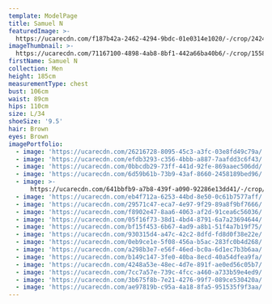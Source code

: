 ```yaml
---
template: ModelPage
title: Samuel N
featuredImage: >-
  https://ucarecdn.com/f187b42a-2462-4294-9bdc-01e0314e1020/-/crop/2424x1356/0,0/-/preview/
imageThumbnail: >-
  https://ucarecdn.com/71167100-4898-4ab8-8bf1-442a66ba40b6/-/crop/1558x2353/75,0/-/preview/
firstName: Samuel N
collection: Men
height: 185cm
measurementType: chest
bust: 106cm
waist: 89cm
hips: 110cm
size: L/34
shoeSize: '9.5'
hair: Brown
eyes: Brown
imagePortfolio:
  - image: 'https://ucarecdn.com/26216728-8095-45c3-a3fc-03e8fd49c79a/'
  - image: 'https://ucarecdn.com/efdb3293-c356-4bbb-a887-7aafdd3c6f43/'
  - image: 'https://ucarecdn.com/0bbcdb29-73ff-441d-92fe-869aaec506dd/'
  - image: 'https://ucarecdn.com/6d59b61b-73b9-43af-8660-2458189bed96/'
  - image: >-
      https://ucarecdn.com/641bbfb9-a7b8-439f-a090-92286e13dd41/-/crop/1827x1632/301,0/-/preview/
  - image: 'https://ucarecdn.com/eb4f712a-6253-44bd-8e50-0c61b7577aff/'
  - image: 'https://ucarecdn.com/29571c47-eca7-4e97-9f29-89a8f9bf7666/'
  - image: 'https://ucarecdn.com/f8902e47-8aa6-4063-af2d-91cea6c56036/'
  - image: 'https://ucarecdn.com/05f16f73-38d1-4bd4-8791-6a7a23694644/'
  - image: 'https://ucarecdn.com/bf15f453-6b67-4ad9-a8b1-51f4a7b19f75/'
  - image: 'https://ucarecdn.com/930315d4-a47c-42c2-8dfd-fd8d0f38e22e/'
  - image: 'https://ucarecdn.com/0eb9ce1e-5f08-456a-b5ac-283fc0b4d268/'
  - image: 'https://ucarecdn.com/a298b3e7-e56f-46ed-bc0a-6d1ec7b3b6aa/'
  - image: 'https://ucarecdn.com/b149c147-3fe0-40ba-8ecd-40a54dfea9fa/'
  - image: 'https://ucarecdn.com/4248a53e-48ec-4d7e-891f-ae0ed56c05b7/'
  - image: 'https://ucarecdn.com/7cc7a57e-739c-4fcc-a460-a733b59e4ed9/'
  - image: 'https://ucarecdn.com/3b675f8b-7e21-4276-99f7-089ce530420a/'
  - image: 'https://ucarecdn.com/ae97819b-c95a-4a18-8fa5-951535f9f3aa/'
---
```


